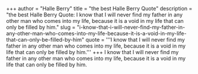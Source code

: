 +++
author = "Halle Berry"
title = "the best Halle Berry Quote"
description = "the best Halle Berry Quote: I know that I will never find my father in any other man who comes into my life, because it is a void in my life that can only be filled by him."
slug = "i-know-that-i-will-never-find-my-father-in-any-other-man-who-comes-into-my-life-because-it-is-a-void-in-my-life-that-can-only-be-filled-by-him"
quote = '''I know that I will never find my father in any other man who comes into my life, because it is a void in my life that can only be filled by him.'''
+++
I know that I will never find my father in any other man who comes into my life, because it is a void in my life that can only be filled by him.

